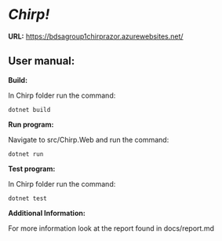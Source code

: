 # _Chirp!_

**URL:**
https://bdsagroup1chirprazor.azurewebsites.net/

## User manual:

**Build:**

In Chirp folder run the command: 
``` console
dotnet build
```

**Run program:**

Navigate to src/Chirp.Web and run the command: 
``` console
dotnet run
```

**Test program:**

In Chirp folder run the command: 
``` console
dotnet test
```

**Additional Information:**

For more information look at the report found in docs/report.md